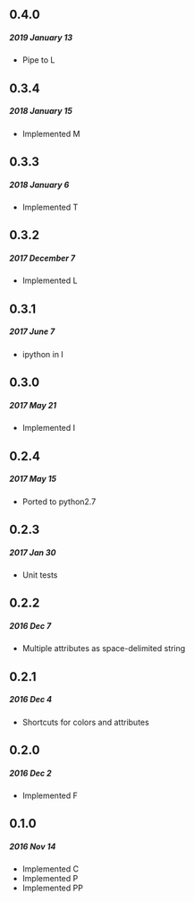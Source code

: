 ## 0.4.0
##### 2019 January 13
- Pipe to L

## 0.3.4
##### 2018 January 15
- Implemented M

## 0.3.3
##### 2018 January 6
- Implemented T

## 0.3.2
##### 2017 December 7
- Implemented L

## 0.3.1
##### 2017 June 7
- ipython in I

## 0.3.0
##### 2017 May 21
- Implemented I

## 0.2.4
##### 2017 May 15
- Ported to python2.7

## 0.2.3
##### 2017 Jan 30
- Unit tests

## 0.2.2
##### 2016 Dec 7
- Multiple attributes as space-delimited string

## 0.2.1
##### 2016 Dec 4
- Shortcuts for colors and attributes

## 0.2.0
##### 2016 Dec 2
- Implemented F

## 0.1.0
##### 2016 Nov 14
- Implemented C
- Implemented P
- Implemented PP

